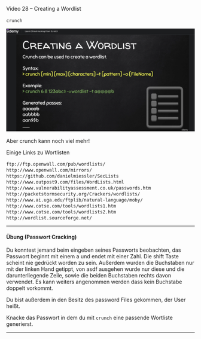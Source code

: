 Video 28 – Creating a Wordlist

`crunch`

![image-20210801120352907](fig/image-20210801120352907.png)

Aber crunch kann noch viel mehr!

Einige Links zu Wortlisten

```
ftp://ftp.openwall.com/pub/wordlists/
http://www.openwall.com/mirrors/
https://github.com/danielmiessler/SecLists
http://www.outpost9.com/files/WordLists.html
http://www.vulnerabilityassessment.co.uk/passwords.htm
http://packetstormsecurity.org/Crackers/wordlists/
http://www.ai.uga.edu/ftplib/natural-language/moby/
http://www.cotse.com/tools/wordlists1.htm
http://www.cotse.com/tools/wordlists2.htm
http://wordlist.sourceforge.net/
```



---

#### Übung (Passwort Cracking)

Du konntest jemand beim eingeben seines Passworts beobachten, das Passwort beginnt mit einem a und endet mit einer Zahl. Die shift Taste scheint nie gedrückt worden zu sein. Außerdem wurden die Buchstaben nur mit der linken Hand getippt, von asdf ausgehen wurde nur diese und die darunterliegende Zeile, sowie die beiden Buchstaben rechts davon verwendet. Es kann weiters angenommen werden dass kein Buchstabe doppelt vorkommt.

Du bist außerdem in den Besitz des password Files gekommen, der User heißt.

Knacke das Passwort in dem du mit `crunch` eine passende Wortliste generierst.

---

